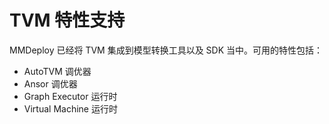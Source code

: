 # TVM 特性支持

MMDeploy 已经将 TVM 集成到模型转换工具以及 SDK 当中。可用的特性包括：

- AutoTVM 调优器
- Ansor 调优器
- Graph Executor 运行时
- Virtual Machine 运行时
